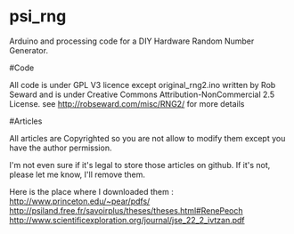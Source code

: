 psi_rng
=======

Arduino and processing code for a DIY Hardware Random Number Generator.

#Code

All code is under GPL V3 licence except original_rng2.ino written by Rob Seward and is under Creative Commons Attribution-NonCommercial 2.5 License.
see http://robseward.com/misc/RNG2/ for more details


#Articles

All articles are Copyrighted so you are not allow to modify them except you have the author permission.

I'm not even sure if it's legal to store those articles on github.
If it's not, please let me know, I'll remove them.

Here is the place where I downloaded them :
http://www.princeton.edu/~pear/pdfs/
http://psiland.free.fr/savoirplus/theses/theses.html#RenePeoch
http://www.scientificexploration.org/journal/jse_22_2_ivtzan.pdf